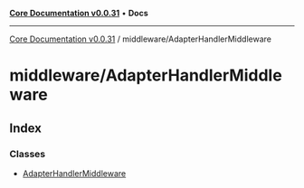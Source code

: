 [**Core Documentation v0.0.31**](../../README.md) • **Docs**

***

[Core Documentation v0.0.31](../../modules.md) / middleware/AdapterHandlerMiddleware

# middleware/AdapterHandlerMiddleware

## Index

### Classes

- [AdapterHandlerMiddleware](classes/AdapterHandlerMiddleware.md)
